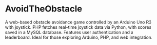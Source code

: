 # AvoidTheObstacle
A web-based obstacle avoidance game controlled by an Arduino Uno R3 with joystick. PHP fetches real-time joystick data via Python, with scores saved in a MySQL database. Features user authentication and a leaderboard. Ideal for those exploring Arduino, PHP, and web integration.

